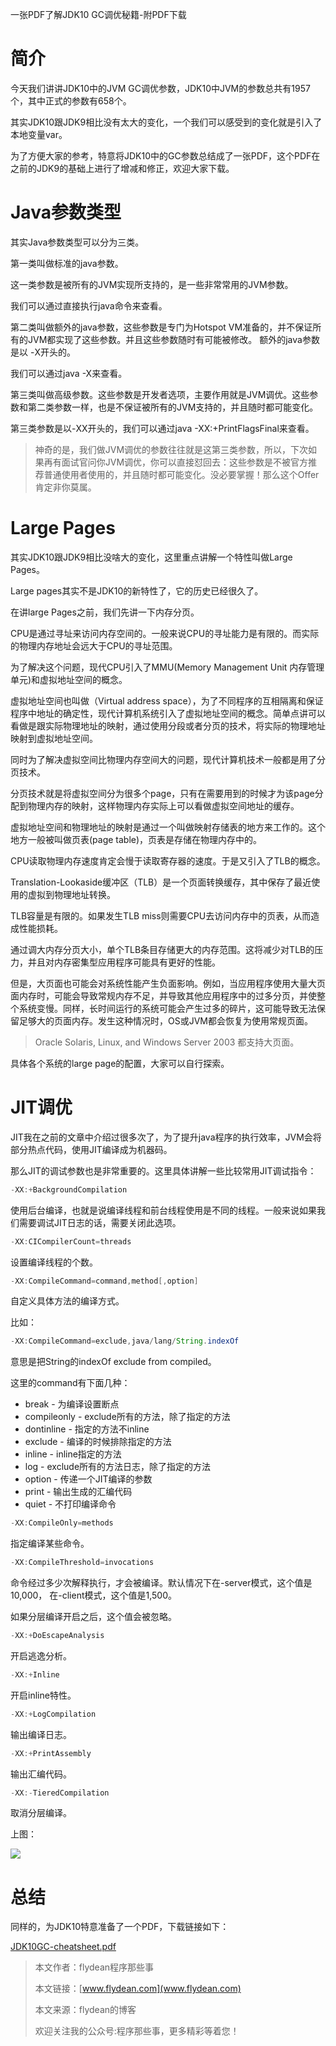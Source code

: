 一张PDF了解JDK10 GC调优秘籍-附PDF下载

# 简介

今天我们讲讲JDK10中的JVM GC调优参数，JDK10中JVM的参数总共有1957个，其中正式的参数有658个。

其实JDK10跟JDK9相比没有太大的变化，一个我们可以感受到的变化就是引入了本地变量var。

为了方便大家的参考，特意将JDK10中的GC参数总结成了一张PDF，这个PDF在之前的JDK9的基础上进行了增减和修正，欢迎大家下载。

# Java参数类型

其实Java参数类型可以分为三类。

第一类叫做标准的java参数。

这一类参数是被所有的JVM实现所支持的，是一些非常常用的JVM参数。

我们可以通过直接执行java命令来查看。

第二类叫做额外的java参数，这些参数是专门为Hotspot VM准备的，并不保证所有的JVM都实现了这些参数。并且这些参数随时有可能被修改。 额外的java参数是以 -X开头的。

我们可以通过java -X来查看。

第三类叫做高级参数。这些参数是开发者选项，主要作用就是JVM调优。这些参数和第二类参数一样，也是不保证被所有的JVM支持的，并且随时都可能变化。

第三类参数是以-XX开头的，我们可以通过java -XX:+PrintFlagsFinal来查看。

> 神奇的是，我们做JVM调优的参数往往就是这第三类参数，所以，下次如果再有面试官问你JVM调优，你可以直接怼回去：这些参数是不被官方推荐普通使用者使用的，并且随时都可能变化。没必要掌握！那么这个Offer肯定非你莫属。

# Large Pages

其实JDK10跟JDK9相比没啥大的变化，这里重点讲解一个特性叫做Large Pages。

Large pages其实不是JDK10的新特性了，它的历史已经很久了。

在讲large Pages之前，我们先讲一下内存分页。

CPU是通过寻址来访问内存空间的。一般来说CPU的寻址能力是有限的。而实际的物理内存地址会远大于CPU的寻址范围。

为了解决这个问题，现代CPU引入了MMU(Memory Management Unit 内存管理单元)和虚拟地址空间的概念。

虚拟地址空间也叫做（Virtual address space），为了不同程序的互相隔离和保证程序中地址的确定性，现代计算机系统引入了虚拟地址空间的概念。简单点讲可以看做是跟实际物理地址的映射，通过使用分段或者分页的技术，将实际的物理地址映射到虚拟地址空间。

同时为了解决虚拟空间比物理内存空间大的问题，现代计算机技术一般都是用了分页技术。

分页技术就是将虚拟空间分为很多个page，只有在需要用到的时候才为该page分配到物理内存的映射，这样物理内存实际上可以看做虚拟空间地址的缓存。

虚拟地址空间和物理地址的映射是通过一个叫做映射存储表的地方来工作的。这个地方一般被叫做页表(page table)，页表是存储在物理内存中的。

CPU读取物理内存速度肯定会慢于读取寄存器的速度。于是又引入了TLB的概念。

Translation-Lookaside缓冲区（TLB）是一个页面转换缓存，其中保存了最近使用的虚拟到物理地址转换。 

TLB容量是有限的。如果发生TLB miss则需要CPU去访问内存中的页表，从而造成性能损耗。

通过调大内存分页大小，单个TLB条目存储更大的内存范围。这将减少对TLB的压力，并且对内存密集型应用程序可能具有更好的性能。

但是，大页面也可能会对系统性能产生负面影响。例如，当应用程序使用大量大页面内存时，可能会导致常规内存不足，并导致其他应用程序中的过多分页，并使整个系统变慢。同样，长时间运行的系统可能会产生过多的碎片，这可能导致无法保留足够大的页面内存。发生这种情况时，OS或JVM都会恢复为使用常规页面。

> Oracle Solaris, Linux, and Windows Server 2003 都支持大页面。

具体各个系统的large page的配置，大家可以自行探索。

# JIT调优

JIT我在之前的文章中介绍过很多次了，为了提升java程序的执行效率，JVM会将部分热点代码，使用JIT编译成为机器码。

那么JIT的调试参数也是非常重要的。这里具体讲解一些比较常用JIT调试指令：

~~~java
-XX:+BackgroundCompilation
~~~

使用后台编译，也就是说编译线程和前台线程使用是不同的线程。一般来说如果我们需要调试JIT日志的话，需要关闭此选项。

~~~java
-XX:CICompilerCount=threads
~~~

设置编译线程的个数。

~~~java
-XX:CompileCommand=command,method[,option]
~~~

自定义具体方法的编译方式。

比如：

~~~java
-XX:CompileCommand=exclude,java/lang/String.indexOf
~~~

意思是把String的indexOf exclude from compiled。

这里的command有下面几种：

* break - 为编译设置断点
* compileonly - exclude所有的方法，除了指定的方法
* dontinline - 指定的方法不inline
* exclude - 编译的时候排除指定的方法
* inline - inline指定的方法
* log - exclude所有的方法日志，除了指定的方法
* option - 传递一个JIT编译的参数
* print - 输出生成的汇编代码
* quiet - 不打印编译命令

~~~java
-XX:CompileOnly=methods
~~~

指定编译某些命令。

~~~java
-XX:CompileThreshold=invocations
~~~

命令经过多少次解释执行，才会被编译。默认情况下在-server模式，这个值是10,000， 在-client模式，这个值是1,500。

如果分层编译开启之后，这个值会被忽略。

~~~java
-XX:+DoEscapeAnalysis
~~~

开启逃逸分析。

~~~java
-XX:+Inline
~~~

开启inline特性。

~~~java
-XX:+LogCompilation
~~~
输出编译日志。

~~~java
-XX:+PrintAssembly
~~~
输出汇编代码。

~~~java
-XX:-TieredCompilation
~~~
取消分层编译。

上图：

![](https://img-blog.csdnimg.cn/20200627180541817.png?x-oss-process=image/watermark,type_ZmFuZ3poZW5naGVpdGk,shadow_0,text_aHR0cDovL3d3dy5mbHlkZWFuLmNvbQ==,size_35,color_8F8F8F,t_70)

# 总结

同样的，为JDK10特意准备了一个PDF，下载链接如下：

[JDK10GC-cheatsheet.pdf](https://github.com/ddean2009/www.flydean.com/blob/master/cheatSheet/JDK10GC-cheatsheet.pdf)

> 本文作者：flydean程序那些事
> 
> 本文链接：[www.flydean.com](www.flydean.com)
> 
> 本文来源：flydean的博客
> 
> 欢迎关注我的公众号:程序那些事，更多精彩等着您！
